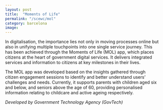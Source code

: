 ```yaml
---
layout: post
title:  "Moments of Life"
permalink: "/scewc/mol"
category: barcelona
image: 
---
```


In digitalisation, the importance lies not only in moving processes online but also in unifying multiple touchpoints into one single service journey. This has been achieved through the Moments of Life (MOL) app, which places citizens at the heart of government digital services. It delivers integrated services and information to citizens at key milestones in their lives.

The MOL app was developed based on the insights gathered through citizen engagement sessions to identify and better understand users’ challenges and needs. Currently, it supports parents with children aged six and below, and seniors above the age of 60, providing personalised information relating to childcare and active ageing respectively.

*Developed by Government Technology Agency (GovTech)* 

